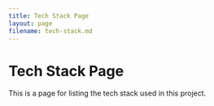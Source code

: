 ```yaml
---
title: Tech Stack Page
layout: page
filename: tech-stack.md
---
```


# Tech Stack Page

This is a page for listing the tech stack used in this project.
